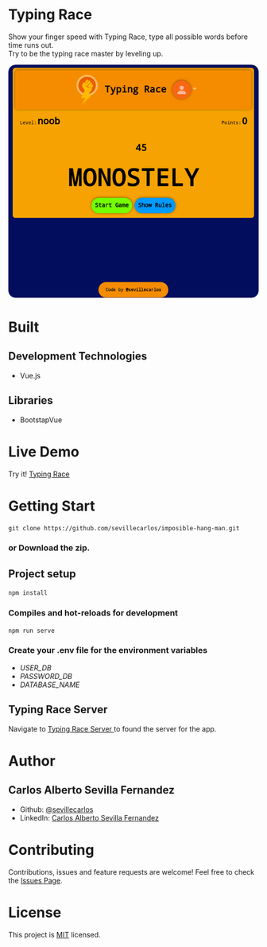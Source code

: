 # Typing Race
Show your finger speed with Typing Race, type all possible words before time runs out.<br>
Try to be the typing race master by leveling up.

![Typing Race Image!](/assets/images/typing-race-image.png "Typing Race")

# Built
## Development Technologies
- Vue.js 
## Libraries
- BootstapVue

# Live Demo
Try it! [Typing Race ](https://typing-race-app.netlify.app/)

# Getting Start
```
git clone https://github.com/sevillecarlos/imposible-hang-man.git
```
### or Download the zip.
## Project setup
```
npm install
```
### Compiles and hot-reloads for development
```
npm run serve
```
### Create your .env file for the environment variables
* *USER_DB*
* *PASSWORD_DB*
* *DATABASE_NAME*

## Typing Race Server
Navigate to [Typing Race Server ](https://github.com/sevillecarlos/typing-race-beckend) to found the server for the app.

# Author
## Carlos Alberto Sevilla Fernandez
* Github: [@sevillecarlos](https://github.com/sevillecarlos)
* LinkedIn: [Carlos Alberto Sevilla Fernandez](https://github.com/sevillecarlos)

# Contributing
Contributions, issues and feature requests are welcome!
Feel free to check the [Issues Page](https://github.com/sevillecarlos/typing-race/issues).

# License
This project is [MIT](https://opensource.org/licenses/MIT) licensed.



